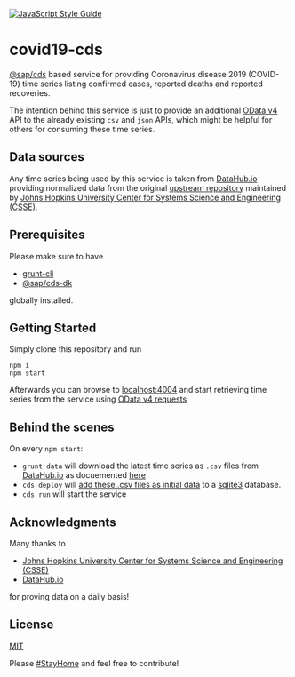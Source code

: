 [![JavaScript Style Guide](https://img.shields.io/badge/code_style-standard-brightgreen.svg)](https://standardjs.com)

# covid19-cds

[@sap/cds](https://cap.cloud.sap/docs/node.js/api) based service for providing Coronavirus disease 2019 (COVID-19) time series listing confirmed cases, reported deaths and reported recoveries.

The intention behind this service is just to provide an additional [OData v4](https://www.odata.org/documentation/) API to the already existing `csv` and `json` APIs, which might be helpful for others for consuming these time series.

## Data sources

Any time series being used by this service is taken from [DataHub.io](https://datahub.io/core/covid-19) providing normalized data from the original [upstream repository](https://github.com/CSSEGISandData/COVID-19) maintained by [Johns Hopkins University Center for Systems Science and Engineering (CSSE)](https://systems.jhu.edu/).

## Prerequisites

Please make sure to have

- [grunt-cli](https://github.com/gruntjs/grunt-cli)
- [@sap/cds-dk](https://cap.cloud.sap/docs/get-started/)

globally installed.

## Getting Started

Simply clone this repository and run

```shell
npm i
npm start
```

Afterwards you can browse to [localhost:4004](http://localhost:4004) and start retrieving time series from the service using [OData v4 requests](https://www.odata.org/documentation/)

## Behind the scenes

On every `npm start`:

- `grunt data` will download the latest time series as `.csv` files from [DataHub.io](https://datahub.io/core/covid-19) as docuemented [here](https://datahub.io/core/covid-19#javascript)
- `cds deploy` will [add these .csv files as initial data](https://cap.cloud.sap/docs/get-started/in-a-nutshell#adding-initial-data-in-csv-files) to a [sqlite3](https://github.com/mapbox/node-sqlite3) database.
- `cds run` will start the service 

## Acknowledgments

Many thanks to

- [Johns Hopkins University Center for Systems Science and Engineering (CSSE)](https://systems.jhu.edu/)
- [DataHub.io](https://datahub.io/core/covid-19)

for proving data on a daily basis!

## License
[MIT](https://github.com/pwasem/covid19-cds/blob/master/LICENSE.md)

Please [#StayHome](https://twitter.com/search?q=%23stayhome&src=typed_query) and feel free to contribute!